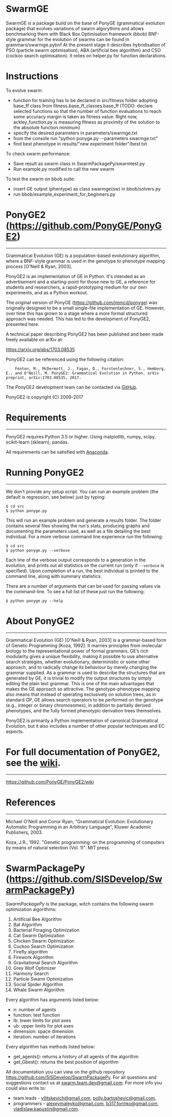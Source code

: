 # SwarmGE

SwarmGE is a package build on the base of PonyGE (grammatical evolution package) that evolves variations of swarm algorythms and allows benchmarking them with Black Box Optimisation framework (bbob)
BNF-style grammar for the evolution of swarms can be found in grammars/swarmge.pybnf 
At the present stage it describes hybridisation of PSO (particle swarm optimisation), ABA (artificial bee algorithm) and CSO (cockoo search optimisation). It relies on helper.py for function declarations.

# Instructions

To evolve swarm:
- function for training has to be declared in src/fitness folder adopting base_ff class from fitness.base_ff_classes.base_ff (TODO: declare selected functions so that the number of function evaluations to reach some accuracy margin is taken as fitness value. Right now, ackley_function.py is measuring fitness as proximity of the solution to the absolute function minimum)
- specify the desired parameters in parameters/swarmge.txt
- from the console run "python ponyge.py --parameters swarmge.txt"
- find best phenotype in results/"new experiment folder"/best.txt

To check swarm performance:
- Save result as swarm class in SwarmPackagePy/swarmtest.py
- Run example.py modified to call the new swarm

To test the swarm on bbob suite:
- insert GE output (phentype) as class swarmge(sw) in bbob/solvers.py
- run bbob/example_experiment_for_beginners.py


# PonyGE2 (https://github.com/PonyGE/PonyGE2)
--------------

Grammatical Evolution (GE) is a population-based evolutionary algorithm, where a BNF-style grammar is used in the genotype to phenotype mapping process [O'Neill & Ryan, 2003].

PonyGE2 is an implementation of GE in Python. It's intended as an advertisement and a starting-point for those new to GE, a reference for students and researchers, a rapid-prototyping medium for our own experiments, and as a Python workout.

The original version of PonyGE (https://github.com/jmmcd/ponyge) was originally designed to be a small single-file implementation of GE. However, over time this has grown to a stage where a more formal structured approach was needed. This has led to the development of PonyGE2, presented here.

A technical paper describing PonyGE2 has been published and been made freely available on arXiv at:

https://arxiv.org/abs/1703.08535

PonyGE2 can be referenced using the following citation:

        Fenton, M., McDermott, J., Fagan, D., Forstenlechner, S., Hemberg, E., and O'Neill, M. PonyGE2: Grammatical Evolution in Python. arXiv preprint, arXiv:1703.08535, 2017.

The PonyGE2 development team can be contacted via [GitHub](https://github.com/jmmcd/PonyGE2/issues/new). 

PonyGE2 is copyright (C) 2009-2017


# Requirements
--------------

PonyGE2 requires Python 3.5 or higher.
Using matplotlib, numpy, scipy, scikit-learn (sklearn), pandas.

All requirements can be satisfied with [Anaconda](https://www.continuum.io/downloads).


# Running PonyGE2
-----------------

We don't provide any setup script. You can run an example problem (the default is regression, see below) just by typing:

    $ cd src
    $ python ponyge.py

This will run an example problem and generate a results folder. The folder contains several files showing the run's stats, producing graphs and documenting the parameters used, as well as a file detailing the best individual. For a more verbose command line experience run the following:

    $ cd src
    $ python ponyge.py --verbose

Each line of the verbose output corresponds to a generation in the evolution, and prints out all statistics on the current run (only if `--verbose` is specified). Upon completion of a run, the best individual is printed to the command line, along with summary statistics.

There are a number of arguments that can be used for passing values via the command-line. To see a full list of these just run the following:

    $ python ponyge.py --help


# About PonyGE2
---------------

Grammatical Evolution (GE) [O'Neill & Ryan, 2003] is a grammar-based form of Genetic Programming [Koza, 1992]. It marries principles from molecular biology to the representational power of formal grammars. GE’s rich modularity gives a unique flexibility, making it possible to use alternative search strategies, whether evolutionary, deterministic or some other approach, and to radically change its behaviour by merely changing the grammar supplied. As a grammar is used to describe the structures that are generated by GE, it is trivial to modify the output structures by simply editing the plain text grammar. This is one of the main advantages that makes the GE approach so attractive. The genotype-phenotype mapping also means that instead of operating exclusively on solution trees, as in standard GP, GE allows search operators to be performed on the genotype (e.g., integer or binary chromosomes), in addition to partially derived phenotypes, and the fully formed phenotypic derivation trees themselves.

PonyGE2 is primarily a Python implementation of canonical Grammatical Evolution, but it also includes a number of other popular techniques and EC aspects.

# For full documentation of PonyGE2, see the [wiki](https://github.com/PonyGE/PonyGE2/wiki).
---------------------------------------------------------------------------

https://github.com/PonyGE/PonyGE2/wiki

# References
------------

Michael O'Neill and Conor Ryan, "Grammatical Evolution: Evolutionary Automatic Programming in an Arbitrary Language", Kluwer Academic Publishers, 2003.

Koza, J.R., 1992. "Genetic programming: on the programming of computers by means of natural selection (Vol. 1)". MIT press.


# SwarmPackagePy (https://github.com/SISDevelop/SwarmPackagePy)
*SwarmPackagePy* is the package, witch contains the following swarm optimization algorithms:

1. Artificial Bee Algorithm
2. Bat Algorithm
3. Bacterial Foraging Optimization
4. Cat Swarm Optimization
5. Chicken Swarm Optimization
6. Cuckoo Search Optimization
7. Firefly algorithm
8. Firework Algorithm
9. Gravitational Search Algorithm
10. Grey Wolf Optimizer
11. Harmony Search
12. Particle Swarm Optimization
13. Social Spider Algorithm
14. Whale Swarm Algorithm

Every algorithm has arguments listed below:

* n: number of agents
* function: test function
* lb: lower limits for plot axes
* ub: upper limits for plot axes
* dimension: space dimension
* iteration: number of iterations

Every algorithm has methods listed below:

* get_agents(): returns a history of all agents of the algorithm
* get_Gbest(): returns the best position of algorithm

All documentation you can view on the github repository https://github.com/SISDevelop/SwarmPackagePy.
For all questions and suggestions contact us at swarm.team.dev@gmail.com. For more info you could also write to:

* team leads - vllitskevich@gmail.com, polly.bartoshevic@gmail.com,
* programmers - alexeymaleyko@gmail.com, b317.forinko@gmail.com, vladislaw.kapustin@gmail.com.

